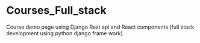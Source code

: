 # Courses_Full_stack
Course demo page using Django Rest api and React components (full stack development using python django frame work)
